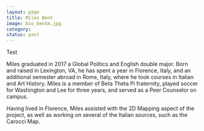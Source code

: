 ```yaml
---
layout: page
title: Miles Bent
image: bio_bentm.jpg
category:
status: past
---
```


Test

<!-- more -->

Miles graduated in 2017 a Global Politics and English double major. Born and raised in Lexington, VA, he has spent a year in Florence, Italy, and an additional semester abroad in Rome, Italy, where he took courses in Italian and Art History. Miles is a member of Beta Theta Pi fraternity, played soccer for Washington and Lee for three years, and served as a Peer Counselor on campus.

Having lived in Florence, Miles assisted with the 2D Mapping aspect of the project, as well as working on several of the Italian sources, such as the Carocci Map.
